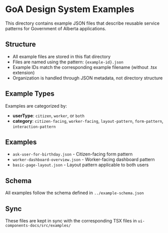 # GoA Design System Examples

This directory contains example JSON files that describe reusable service patterns for Government of Alberta applications.

## Structure

- All example files are stored in this flat directory
- Files are named using the pattern: `{example-id}.json`
- Example IDs match the corresponding example filename (without .tsx extension)
- Organization is handled through JSON metadata, not directory structure

## Example Types

Examples are categorized by:
- **userType**: `citizen`, `worker`, or `both` 
- **category**: `citizen-facing`, `worker-facing`, `layout-pattern`, `form-pattern`, `interaction-pattern`

## Examples

- `ask-user-for-birthday.json` - Citizen-facing form pattern
- `worker-dashboard-overview.json` - Worker-facing dashboard pattern  
- `basic-page-layout.json` - Layout pattern applicable to both users

## Schema

All examples follow the schema defined in `../example-schema.json`

## Sync

These files are kept in sync with the corresponding TSX files in `ui-components-docs/src/examples/`